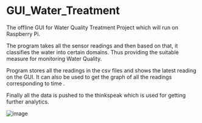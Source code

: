# GUI_Water_Treatment
The offline GUI for Water Quality Treatment Project which will run on Raspberry Pi.



The program takes all the sensor readings and then based on that, it classifies the water into certain domains.
Thus providing the suitable measure for monitoring Water Quality.

Program stores all the readings in the csv files and shows the latest reading on the GUI.
It can also be used to get the graph of all the readings corresponding to time .

Finally all the data is pushed to the thinkspeak which is used for getting further analytics.



![image](https://user-images.githubusercontent.com/69771356/121160994-34089b80-c86a-11eb-8a5e-bcd5e4b3be2a.png)
